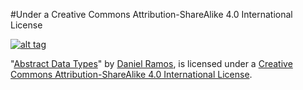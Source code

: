 #Under a Creative Commons Attribution-ShareAlike 4.0 International License

[![alt tag](https://i.creativecommons.org/l/by-sa/4.0/88x31.png)](http://creativecommons.org/licenses/by-sa/4.0/)

"[Abstract Data Types](https://github.com/DanielRamosAcosta/university)" by [Daniel Ramos](https://www.facebook.com/danielramosacosta), is licensed under a [Creative Commons Attribution-ShareAlike 4.0 International License](http://creativecommons.org/licenses/by-sa/4.0/).

